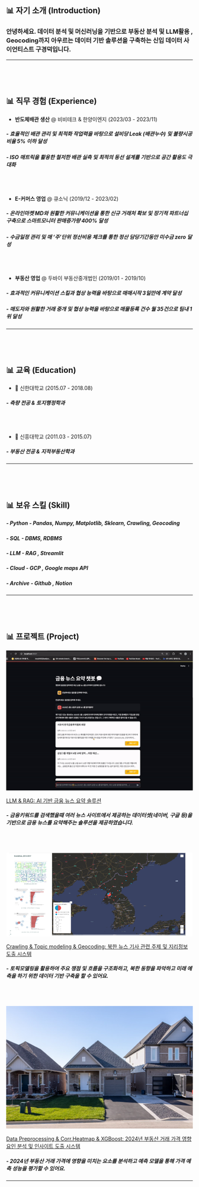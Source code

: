 <!-- * [데이터 리차드 포트폴리오를 참고하려면?](https://dongchanlim.github.io/github-portfolio/)
* [무료 이미지 사이트](https://unsplash.com/)-->

## 📊 자기 소개 (Introduction)
### 안녕하세요. 데이터 분석 및 머신러닝을 기반으로 부동산 분석 및 LLM활용 , Geocoding까지 아우르는 데이터 기반 솔루션을 구축하는 신입 데이터 사이언티스트 구경덕입니다.

------

<!-- - 한줄 자기소개 
예시)"데이터 분석에 뛰어난 역량과 실무 경험을 갖춘 데이터 엔지니어로, 복잡한 문제에 효과적인 솔루션을 제시합니다."-->
> 
>
> 
> 

<br>
<br>
<br>

## 📊 직무 경험 (Experience)
* **반도체배관 생산** @ 비비테크 & 한양이엔지 (2023/03 - 2023/11)

##### -  효율적인 배관 관리 및 최적화 작업력을 바탕으로 설비당 Leak (배관누수) 및 불량시공 비율 5% 이하 달성 
##### -  ISO 매트릭을 활용한 철저한 배관 실측 및 최적의 동선 설계를 기반으로 공간 활용도 극대화

<br>
<br>

* **E-커머스 영업** @ 큐소닉 (2019/12 - 2023/02)

##### -  온라인마켓 MD와 원활한 커뮤니케이션을 통한 신규 거래처 확보 및 장기적 파트너십 구축으로 스마트모니터 판매증가량 400% 달성
##### -  수금일정 관리 및 매 ‘주’단위 정산비용 체크를 통한 정산 담당기간동안 미수금 zero 달성 

<br>
<br>


* **부동산 영업** @ 두바이 부동산중개법인 (2019/01 - 2019/10)

##### -  효과적인 커뮤니케이션 스킬과 협상 능력을 바탕으로 매매시작 3일만에 계약 달성
##### -  매도자와 원활한 거래 중개 및 협상 능력을 바탕으로 매물등록 건수 월 35건으로 팀내 1위 달성

------
<br>
<br>
<br>


## 📊 교육 (Education)
* 🏫 신한대학교 (2015.07 - 2018.08)

##### -  측량 전공 & 토지행정학과

<br>
<br>


* 🏫 신흥대학교 (2011.03 - 2015.07)

##### -  부동산 전공 & 지적부동산학과
  
------
<br>
<br>
<br>

## 📊 보유 스킬 (Skill)
##### -  Python - Pandas, Numpy, Matplotlib, Sklearn, Crawling, Geocoding
##### -  SQL - DBMS, RDBMS
##### -  LLM - RAG , Streamlit
##### -  Cloud - GCP , Google maps API
##### -  Archive - Github , Notion

------
<br>
<br>
<br>

## 📊 프로젝트 (Project)

<p align="center">
  <img src="assets/img/Lang_chain.png" alt="Lang_chain">
</p>

[LLM & RAG: AI 기반 금융 뉴스 요약 솔루션](https://github.com/Kyungdeok-Koo/FinPin_Langchain)
##### -  금융키워드를 검색했을때 여러 뉴스 사이트에서 제공하는 데이터셋(네이버, 구글 등)을 기반으로 금융 뉴스를 요약해주는 솔루션을 제공하였습니다.
<br>
<br>

<p align="center">
  <img src="assets/img/GeOdyssey.png" alt="GeOdyssey">
</p>


[Crawling & Topic modeling & Geocoding: 북한 뉴스 기사 관련 주제 및 지리정보 도출 시스템](https://github.com/Kyungdeok-Koo/GeOdyssey)
##### -  토픽모델링을 활용하여 주요 쟁점 및 흐름을 구조화하고, 북한 동향을 파악하고 미래 예측을 하기 위한 데이터 기반 구축을 할 수 있어요.
<br>
<br>

<p align="center">
  <img src="assets/img/Real_Estate_2024.png" alt="Real_Estate_2024">
</p>

[Data Preprocessing & Corr.Heatmap & XGBoost: 2024년 부동산 거래 가격 영향 요인 분석 및 인사이트 도출 시스템](https://github.com/Kyungdeok-Koo/Real_Estate_Transaction_Price_Information_2024)
##### -  2024년 부동산 거래 가격에 영향을 미치는 요소를 분석하고 예측 모델을 통해 가격 예측 성능을 평가할 수 있어요.

------

<br>
